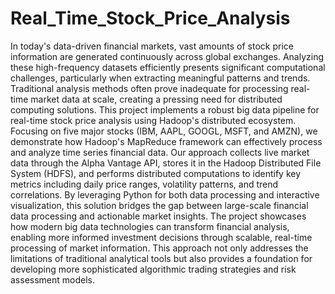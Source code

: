 # Real_Time_Stock_Price_Analysis

In today's data-driven financial markets, vast amounts of stock price information are generated 
continuously across global exchanges. Analyzing these high-frequency datasets efficiently presents 
significant computational challenges, particularly when extracting meaningful patterns and trends. 
Traditional analysis methods often prove inadequate for processing real-time market data at scale, 
creating a pressing need for distributed computing solutions. 
This project implements a robust big data pipeline for real-time stock price analysis using Hadoop's 
distributed ecosystem. Focusing on five major stocks (IBM, AAPL, GOOGL, MSFT, and AMZN), 
we demonstrate how Hadoop's MapReduce framework can effectively process and analyze time
series financial data. Our approach collects live market data through the Alpha Vantage API, stores 
it in the Hadoop Distributed File System (HDFS), and performs distributed computations to identify 
key metrics including daily price ranges, volatility patterns, and trend correlations. 
By leveraging Python for both data processing and interactive visualization, this solution bridges 
the gap between large-scale financial data processing and actionable market insights. The project 
showcases how modern big data technologies can transform financial analysis, enabling more 
informed investment decisions through scalable, real-time processing of market information. This 
approach not only addresses the limitations of traditional analytical tools but also provides a 
foundation for developing more sophisticated algorithmic trading strategies and risk assessment 
models. 
